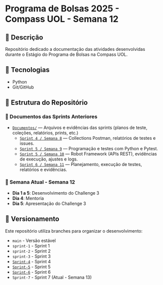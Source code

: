 # Programa de Bolsas 2025 - Compass UOL - Semana 12

## 📖 Descrição
Repositório dedicado a documentação das atividades desenvolvidas durante o Estágio do Programa de Bolsas na Compass UOL.

## 🚀 Tecnologias
- Python
- Git/GitHub

## 📁 Estrutura do Repositório

### 📂 Documentos das Sprints Anteriores
- [`Documentos/`](./Documentos/) — Arquivos e evidências das sprints (planos de teste, coleções, relatórios, prints, etc.)
  - [`Sprint 4 / Semana 8`](./Documentos/Sprint%204/Semana%208/) — Collections Postman, relatórios de testes e issues.
  - [`Sprint 5 / Semana 9`](./Documentos/Sprint%205/Semana%209/) — Programação e testes com Python e Pytest.
  - [`Sprint 5 / Semana 10`](./Documentos/Sprint%205/Semana%2010/) — Robot Framework (APIs REST), evidências de execução, ajustes e logs.
  - [`Sprint 6 / Semana 11`](./Documentos/Sprint%206/Semana%2011/) — Planejamento, execução de testes, relatórios e evidências.


### 🎯 Semana Atual - Semana 12
- **Dia 1 a 5**: Desenvolvimento do Challenge 3
- **Dia 4**: Mentoria
- **Dia 5**: Apresentação do Challenge 3

## 🔄 Versionamento
Este repositório utiliza branches para organizar o desenvolvimento:
- `main` - Versão estável
- `sprint-1` - Sprint 1
- `sprint-2` - Sprint 2
- `sprint-3` - Sprint 3
- [`Sprint-4`](./Documentos/Sprint%204) - Sprint 4
- [`Sprint-5`](./Documentos/Sprint%205) - Sprint 5
- [`Sprint-6`](./Documentos/Sprint%206) - Sprint 6
- `Sprint-7` - Sprint 7 (Atual - Semana 13)